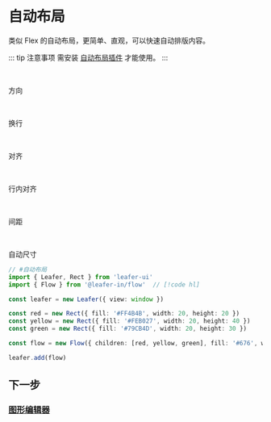<script setup>
import Case from '/component/Case.vue'
</script>

# 自动布局

类似 Flex 的自动布局，更简单、直观，可以快速自动排版内容。

::: tip 注意事项
需安装 [自动布局插件](/plugin/in/flow/) 才能使用。
:::

<br/>

方向

<case name="Flow" count=6 height=160 editor=false></case>

<br/>

换行

<case name="FlowWrap" count=2 height=160 editor=false></case>

<case name="FlowWrap" index=2 count=2 height=160 editor=false></case>

<br/>

对齐

<case name="FlowAlign" count=3 height=160 editor=false></case>

<case name="FlowAlign" index=3 count=3 height=160 editor=false></case>

<case name="FlowAlign" index=6 count=3 height=160 editor=false></case>

<br/>

行内对齐

<case name="FlowYAlign" index=9 count=3 height=160 editor=false></case>

<case name="FlowAlign" index=9 count=3 height=160 editor=false></case>

<br/>

间距

<case name="FlowGap"  count=3 height=160 editor=false></case>

<case name="FlowGap" index=3 count=2 height=160 editor=false></case>

<br/>

自动尺寸

<case name="FlowAutoSize" count=2 height=160 editor=false></case>

<case name="FlowAutoSize" index=2 count=2 height=160 editor=false></case>

```ts
// #自动布局
import { Leafer, Rect } from 'leafer-ui'
import { Flow } from '@leafer-in/flow'  // [!code hl] 

const leafer = new Leafer({ view: window })

const red = new Rect({ fill: '#FF4B4B', width: 20, height: 20 })
const yellow = new Rect({ fill: '#FEB027', width: 20, height: 40 })
const green = new Rect({ fill: '#79CB4D', width: 20, height: 30 })

const flow = new Flow({ children: [red, yellow, green], fill: '#676', width: 100, height: 100 }) // [!code hl] 

leafer.add(flow)
```

## 下一步

### [图形编辑器](/guide/plugin/editor.md)
